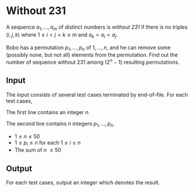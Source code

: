 # Without 231

A sequence $a_1, \dots, a_m$ of distinct numbers is *without 231* if there is no triples $(i, j, k)$ where $1 \leq i < j < k \leq m$ and $a_k < a_i < a_j$.

Bobo has a permutation $p_1, \dots, p_n$ of $1, \dots, n$, and he can remove some (possibly none, but not all) elements from the permutation. Find out the number of sequence without $231$ among $(2^n - 1)$ resulting permutations.

## Input

The input consists of several test cases terminated by end-of-file. For each test cases,

The first line contains an integer $n$.

The second line contains $n$ integers $p_1, \dots, p_n$.

* $1 \leq n \leq 50$
* $1 \leq p_i \leq n$ for each $1 \leq i \leq n$
* The sum of $n$ $\leq 50$

## Output

For each test cases, output an integer which denotes the result.

<!--SAMPLES-->
